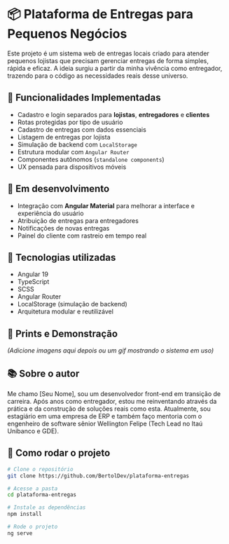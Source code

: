 # 📦 Plataforma de Entregas para Pequenos Negócios

Este projeto é um sistema web de entregas locais criado para atender pequenos lojistas que precisam gerenciar entregas de forma simples, rápida e eficaz. A ideia surgiu a partir da minha vivência como entregador, trazendo para o código as necessidades reais desse universo.

## 🚀 Funcionalidades Implementadas

- Cadastro e login separados para **lojistas**, **entregadores** e **clientes**
- Rotas protegidas por tipo de usuário
- Cadastro de entregas com dados essenciais
- Listagem de entregas por lojista
- Simulação de backend com `LocalStorage`
- Estrutura modular com `Angular Router`
- Componentes autônomos (`standalone components`)
- UX pensada para dispositivos móveis

## 📌 Em desenvolvimento

- Integração com **Angular Material** para melhorar a interface e experiência do usuário
- Atribuição de entregas para entregadores
- Notificações de novas entregas
- Painel do cliente com rastreio em tempo real

## 🧠 Tecnologias utilizadas

- Angular 19
- TypeScript
- SCSS
- Angular Router
- LocalStorage (simulação de backend)
- Arquitetura modular e reutilizável

## 📸 Prints e Demonstração

*(Adicione imagens aqui depois ou um gif mostrando o sistema em uso)*

## 📚 Sobre o autor

Me chamo [Seu Nome], sou um desenvolvedor front-end em transição de carreira. Após anos como entregador, estou me reinventando através da prática e da construção de soluções reais como esta. Atualmente, sou estagiário em uma empresa de ERP e também faço mentoria com o engenheiro de software sênior Wellington Felipe (Tech Lead no Itaú Unibanco e GDE).

## 📎 Como rodar o projeto

```bash
# Clone o repositório
git clone https://github.com/BertolDev/plataforma-entregas

# Acesse a pasta
cd plataforma-entregas

# Instale as dependências
npm install

# Rode o projeto
ng serve
